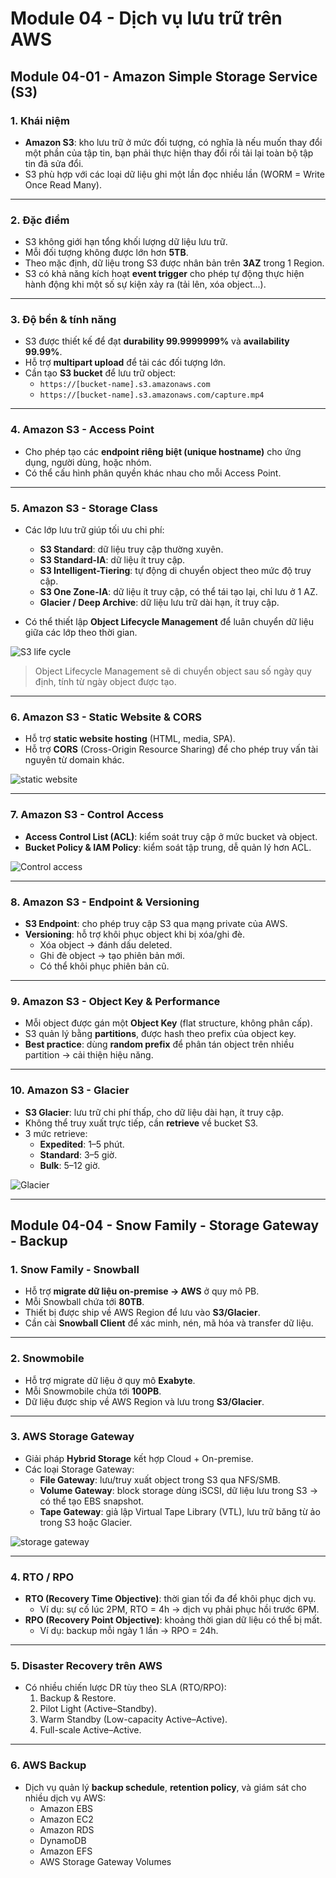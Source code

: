   # Module 04 - Dịch vụ lưu trữ trên AWS

## Module 04-01 - Amazon Simple Storage Service (S3)

### 1. Khái niệm
- **Amazon S3**: kho lưu trữ ở mức đối tượng, có nghĩa là nếu muốn thay đổi một phần của tập tin, bạn phải thực hiện thay đổi rồi tải lại toàn bộ tập tin đã sửa đổi.  
- S3 phù hợp với các loại dữ liệu ghi một lần đọc nhiều lần (WORM = Write Once Read Many).

---

### 2. Đặc điểm
- S3 không giới hạn tổng khối lượng dữ liệu lưu trữ.  
- Mỗi đối tượng không được lớn hơn **5TB**.  
- Theo mặc định, dữ liệu trong S3 được nhân bản trên **3AZ** trong 1 Region.  
- S3 có khả năng kích hoạt **event trigger** cho phép tự động thực hiện hành động khi một số sự kiện xảy ra (tải lên, xóa object...).  

---

### 3. Độ bền & tính năng
- S3 được thiết kế để đạt **durability 99.9999999%** và **availability 99.99%**.  
- Hỗ trợ **multipart upload** để tải các đối tượng lớn.  
- Cần tạo **S3 bucket** để lưu trữ object:  
  - `https://[bucket-name].s3.amazonaws.com`  
  - `https://[bucket-name].s3.amazonaws.com/capture.mp4`  

---

### 4. Amazon S3 - Access Point
- Cho phép tạo các **endpoint riêng biệt (unique hostname)** cho ứng dụng, người dùng, hoặc nhóm.  
- Có thể cấu hình phân quyền khác nhau cho mỗi Access Point.  

---

### 5. Amazon S3 - Storage Class
- Các lớp lưu trữ giúp tối ưu chi phí:  
  - **S3 Standard**: dữ liệu truy cập thường xuyên.  
  - **S3 Standard-IA**: dữ liệu ít truy cập.  
  - **S3 Intelligent-Tiering**: tự động di chuyển object theo mức độ truy cập.  
  - **S3 One Zone-IA**: dữ liệu ít truy cập, có thể tái tạo lại, chỉ lưu ở 1 AZ.  
  - **Glacier / Deep Archive**: dữ liệu lưu trữ dài hạn, ít truy cập.  

- Có thể thiết lập **Object Lifecycle Management** để luân chuyển dữ liệu giữa các lớp theo thời gian.  

![S3 life cycle](image/1.png)  
> Object Lifecycle Management sẽ di chuyển object sau số ngày quy định, tính từ ngày object được tạo.  

---

### 6. Amazon S3 - Static Website & CORS
- Hỗ trợ **static website hosting** (HTML, media, SPA).  
- Hỗ trợ **CORS** (Cross-Origin Resource Sharing) để cho phép truy vấn tài nguyên từ domain khác.  

![static website](image/2.png)

---

### 7. Amazon S3 - Control Access
- **Access Control List (ACL)**: kiểm soát truy cập ở mức bucket và object.  
- **Bucket Policy & IAM Policy**: kiểm soát tập trung, dễ quản lý hơn ACL.  

![Control access](image/3.png)

---

### 8. Amazon S3 - Endpoint & Versioning
- **S3 Endpoint**: cho phép truy cập S3 qua mạng private của AWS.  
- **Versioning**: hỗ trợ khôi phục object khi bị xóa/ghi đè.  
  - Xóa object → đánh dấu deleted.  
  - Ghi đè object → tạo phiên bản mới.  
  - Có thể khôi phục phiên bản cũ.  

---

### 9. Amazon S3 - Object Key & Performance
- Mỗi object được gán một **Object Key** (flat structure, không phân cấp).  
- S3 quản lý bằng **partitions**, được hash theo prefix của object key.  
- **Best practice**: dùng **random prefix** để phân tán object trên nhiều partition → cải thiện hiệu năng.  

---

### 10. Amazon S3 - Glacier
- **S3 Glacier**: lưu trữ chi phí thấp, cho dữ liệu dài hạn, ít truy cập.  
- Không thể truy xuất trực tiếp, cần **retrieve** về bucket S3.  
- 3 mức retrieve:  
  - **Expedited**: 1–5 phút.  
  - **Standard**: 3–5 giờ.  
  - **Bulk**: 5–12 giờ.  

![Glacier](image/4.png)

---

## Module 04-04 - Snow Family - Storage Gateway - Backup

### 1. Snow Family - Snowball
- Hỗ trợ **migrate dữ liệu on-premise → AWS** ở quy mô PB.  
- Mỗi Snowball chứa tới **80TB**.  
- Thiết bị được ship về AWS Region để lưu vào **S3/Glacier**.  
- Cần cài **Snowball Client** để xác minh, nén, mã hóa và transfer dữ liệu.  

---

### 2. Snowmobile
- Hỗ trợ migrate dữ liệu ở quy mô **Exabyte**.  
- Mỗi Snowmobile chứa tới **100PB**.  
- Dữ liệu được ship về AWS Region và lưu trong **S3/Glacier**.  

---

### 3. AWS Storage Gateway
- Giải pháp **Hybrid Storage** kết hợp Cloud + On-premise.  
- Các loại Storage Gateway:  
  - **File Gateway**: lưu/truy xuất object trong S3 qua NFS/SMB.  
  - **Volume Gateway**: block storage dùng iSCSI, dữ liệu lưu trong S3 → có thể tạo EBS snapshot.  
  - **Tape Gateway**: giả lập Virtual Tape Library (VTL), lưu trữ băng từ ảo trong S3 hoặc Glacier.  

![storage gateway](image/5.png)

---

### 4. RTO / RPO
- **RTO (Recovery Time Objective)**: thời gian tối đa để khôi phục dịch vụ.  
  - Ví dụ: sự cố lúc 2PM, RTO = 4h → dịch vụ phải phục hồi trước 6PM.  
- **RPO (Recovery Point Objective)**: khoảng thời gian dữ liệu có thể bị mất.  
  - Ví dụ: backup mỗi ngày 1 lần → RPO = 24h.  

---

### 5. Disaster Recovery trên AWS
- Có nhiều chiến lược DR tùy theo SLA (RTO/RPO):  
  1. Backup & Restore.  
  2. Pilot Light (Active–Standby).  
  3. Warm Standby (Low-capacity Active–Active).  
  4. Full-scale Active–Active.  

---

### 6. AWS Backup
- Dịch vụ quản lý **backup schedule**, **retention policy**, và giám sát cho nhiều dịch vụ AWS:  
  - Amazon EBS  
  - Amazon EC2  
  - Amazon RDS  
  - DynamoDB  
  - Amazon EFS  
  - AWS Storage Gateway Volumes  
